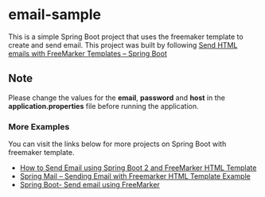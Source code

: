 # email-sample
This is a simple Spring Boot project that uses the freemaker template to create and send email. This project was built by following [Send HTML emails with FreeMarker Templates – Spring Boot](https://springhow.com/spring-boot-email-freemarker/)

## Note 
Please change the values for the **email**, **password** and **host** in the **application.properties** file before running the application.

### More Examples
You can visit the links below for more projects on Spring Boot with freemaker template.

- [How to Send Email using Spring Boot 2 and FreeMarker HTML Template](https://www.javachinna.com/sending-email-using-spring-boot-2-internationalization-i18n-and-freemarker-html-email-template-with-inline-image-and-attachment/)
- [Spring Mail – Sending Email with Freemarker HTML Template Example](https://memorynotfound.com/spring-mail-sending-email-freemarker-html-template-example/)
- [Spring Boot- Send email using FreeMarker](https://www.websparrow.org/spring/spring-boot-send-email-using-freemarker)

